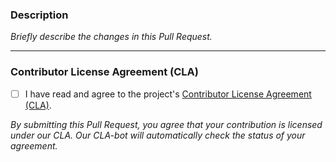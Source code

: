 ### Description

*Briefly describe the changes in this Pull Request.*

---

### Contributor License Agreement (CLA)

- [ ] I have read and agree to the project's [Contributor License Agreement (CLA)](https://gist.github.com/your-username/your-icla-gist-id).

*By submitting this Pull Request, you agree that your contribution is licensed under our CLA. Our CLA-bot will automatically check the status of your agreement.*
